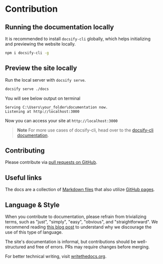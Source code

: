 # Contribution

## Running the documentation locally

It is recommended to install `docsify-cli` globally, which helps initializing and previewing the website locally.

``` bash
npm i docsify-cli -g
```

## Preview the site locally

Run the local server with `docsify serve`.

```bash
docsify serve ./docs
```

You will see below output on terminal

```text
Serving C:\Users\your_folder\documentation now.
Listening at http://localhost:3000
```

Now you can access your site at `http://localhost:3000`

> **Note**
> For more use cases of docsify-cli, head over to the [docsify-cli documentation](https://docsify.js.org/).
>

## Contributing

Please contribute via [pull requests on GitHub](https://github.com/Kanahoma/code-guide).

## Useful links

The docs are a collection of [Markdown files](https://en.wikipedia.org/wiki/Markdown) that also utilize [GitHub pages](https://pages.github.com/).

## Language & Style

When you contribute to documentation, please refrain from trivializing terms, such as "just", "simply", "easy", "obvious", and "straightforward". We recommend reading [this blog post](https://jessitron.com/2020/06/26/just-dont/) to understand why we discourage the use of this type of language.

The site's documentation is informal, but contributions should be well-structured and free of errors. PRs may require changes before merging.

For better technical writing, visit [writethedocs.org](https://www.writethedocs.org/guide/).
